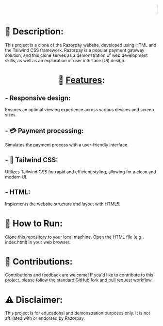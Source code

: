 <h1><marquee>🚀 Project Title: Razorpay Clone</marquee></h1> 

<h1>📜 Description:</h1>
This project is a clone of the Razorpay website, developed using HTML and the Tailwind CSS framework. Razorpay is a popular payment gateway solution, and this clone serves as a demonstration of web development skills, as well as an exploration of user interface (UI) design.
<br>
<h1 align="center">🌟 <u> Features</u>:</h1>

<h2> -   Responsive design:</h2> Ensures an optimal viewing experience across various devices and screen sizes.
<h2> -   💳 Payment processing:</h2> Simulates the payment process with a user-friendly interface.
<h2> -   🎨 Tailwind CSS:</h2> Utilizes Tailwind CSS for rapid and efficient styling, allowing for a clean and modern UI.
<h2> -   HTML:</h2> Implements the website structure and layout with HTML5.


<h1>🚀 How to Run:</h1>

Clone this repository to your local machine.
Open the HTML file (e.g., index.html) in your web browser.


<h1>🤝 Contributions:</h1>
Contributions and feedback are welcome! If you'd like to contribute to this project, please follow the standard GitHub fork and pull request workflow.

<h1>⚠️ Disclaimer:</h1>
This project is for educational and demonstration purposes only. It is not affiliated with or endorsed by Razorpay.
